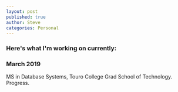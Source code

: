 ```yaml
---
layout: post
published: true
author: Steve
categories: Personal
---
```

### Here's what I'm working on currently: 
### March 2019

MS in Database Systems, Touro College Grad School of Technology. Progress.
